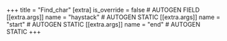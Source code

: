 +++
title = "Find_char"
[extra]
is_override = false # AUTOGEN FIELD
[[extra.args]]
name = "haystack" # AUTOGEN STATIC
[[extra.args]]
name = "start" # AUTOGEN STATIC
[[extra.args]]
name = "end" # AUTOGEN STATIC
+++